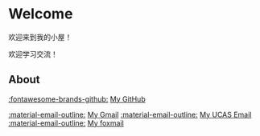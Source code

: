 # Welcome

欢迎来到我的小屋！

欢迎学习交流！

## About

[:fontawesome-brands-github:](https://github.com/AlexTYJ) [My GitHub](https://github.com/AlexTYJ)

[:material-email-outline:](mailto:alextuyujie@gmail.com) [My Gmail](mailto:alextuyujie@gmail.com)  [:material-email-outline:](mailto:tuyujie22@mails.ucas.ac.cn) [My UCAS Email](mailto:tuyujie22@mails.ucas.ac.cn)  [:material-email-outline:](mailto:alextuyujie@foxmail.com) [My foxmail](mailto:alextuyujie@foxmail.com)
